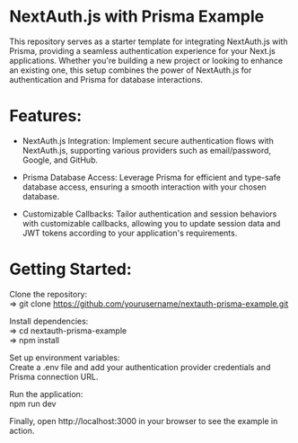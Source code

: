 # NextAuth.js with Prisma Example
This repository serves as a starter template for integrating NextAuth.js with Prisma, providing a seamless authentication experience for your Next.js applications. Whether you're building a new project or looking to enhance an existing one, this setup combines the power of NextAuth.js for authentication and Prisma for database interactions.

# Features:
- NextAuth.js Integration: Implement secure authentication flows with NextAuth.js, supporting various providers such as email/password, Google, and GitHub.

- Prisma Database Access: Leverage Prisma for efficient and type-safe database access, ensuring a smooth interaction with your chosen database.

- Customizable Callbacks: Tailor authentication and session behaviors with customizable callbacks, allowing you to update session data and JWT tokens according to your application's requirements.

# Getting Started:

Clone the repository:
<br />
=> git clone https://github.com/yourusername/nextauth-prisma-example.git

Install dependencies:
<br />
=> cd nextauth-prisma-example
<br />
=> npm install

Set up environment variables:
<br />
Create a .env file and add your authentication provider credentials and Prisma connection URL.

Run the application:
<br />
npm run dev

Finally, open http://localhost:3000 in your browser to see the example in action.
